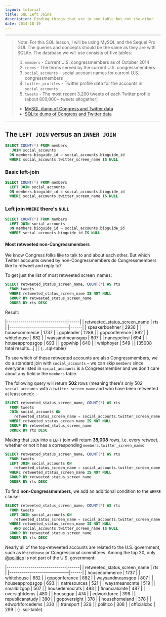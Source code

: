 ```yaml
---
layout: tutorial
title: SQL Left Joins
description: Finding things that are in one table but not the other
date: 2014-10-19
---
```



--------------

> Note: For this SQL lesson, I will be using MySQL and the Sequel Pro GUI. The queries and concepts should be the same as they are with SQLite. The database we will use consists of five tables:
> 
> 1. `members` - Current U.S. congressmembers as of October 2014
> 2. `terms` - The terms served by the current U.S. congressmembers
> 3. `social_accounts` - social account names for current U.S. congressmembers
> 4. `twitter_profiles` - Twitter profile data for the accounts in `social_accounts`
> 5. `tweets` - The most recent 3,200 tweets of each Twitter profile (about 800,000+ tweets altogether)
> 
> - [MySQL dump of Congress and Twitter data](http://stash.padjo.org/dumps/sql/congress_twitter.sql.zip)
> - [SQLite dump of Congress and Twitter data](http://stash.padjo.org/dumps/sql/congress_twitter.sqlite.zip)

---------------



## The `LEFT JOIN` versus an `INNER JOIN`



~~~sql
SELECT COUNT(*) FROM members
   JOIN social_accounts
  ON members.bioguide_id = social_accounts.bioguide_id
  WHERE social_accounts.twitter_screen_name IS NULL
~~~





### Basic left-join

~~~sql
SELECT COUNT(*) FROM members
  LEFT JOIN social_accounts
  ON members.bioguide_id = social_accounts.bioguide_id
  WHERE social_accounts.twitter_screen_name IS NULL
~~~

### Left join `WHERE` there's `NULL`

~~~sql
SELECT COUNT(*) FROM members
  LEFT JOIN social_accounts
  ON members.bioguide_id = social_accounts.bioguide_id
  WHERE social_accounts.bioguide_id IS NULL
~~~





#### Most retweeted non-Congressmembers

We know Congress folks like to talk to and about each other. But which Twitter accounts owned by non-Congressmembers do Congressmembers like to retweet and reply to?


To get just the list of most retweeted screen_names:

~~~sql
SELECT retweeted_status_screen_name, COUNT(*) AS rts 
  FROM tweets    
  WHERE retweeted_status_screen_name IS NOT NULL
  GROUP BY retweeted_status_screen_name
  ORDER BY rts DESC
~~~

Result:

|------------------------------|------|
| retweeted_status_screen_name | rts  |
|------------------------------|------|
| speakerboehner               | 2936 |
| housecommerce                | 1737 |
| gopleader                    | 1288 |
| gopconference                |  882 |
| whitehouse                   |  882 |
| waysandmeansgop              |  807 |
| nancypelosi                  |  694 |
| houseappropsgop              |  693 |
| gopwhip                      |  640 |
| whiphoyer                    |  549 |
| [35008 total results...]     |      |
{: .sql-table}


To see which of these retweeted accounts are also Congressmembers, we do a standard join with `social_accounts` &ndash; we can skip `members` since everyone listed in `social_accounts` is a Congressmember and we don't care about any field in the `members` table.

The following query will return __502__ rows (meaning there's only 502 `social_accounts` with a `twitter_screen_name` and who have been retweeted at least once):

~~~sql
SELECT retweeted_status_screen_name, COUNT(*) AS rts 
  FROM tweets
  JOIN social_accounts ON
    retweeted_status_screen_name = social_accounts.twitter_screen_name 
  WHERE retweeted_status_screen_name IS NOT NULL
  GROUP BY retweeted_status_screen_name
  ORDER BY rts DESC
~~~


Making that `JOIN` into a `LEFT` join will return __35,008__ rows, i.e. every retweet, whether or not it has a corresponding `members.twitter_screen_name`:

~~~sql
SELECT retweeted_status_screen_name, COUNT(*) AS rts 
  FROM tweets
  LEFT JOIN social_accounts ON
    retweeted_status_screen_name = social_accounts.twitter_screen_name 
  WHERE retweeted_status_screen_name IS NOT NULL
  GROUP BY retweeted_status_screen_name
  ORDER BY rts DESC
~~~

To find __non-Congressmembers__, we add an additional condition to the `WHERE` clause:

~~~sql
SELECT retweeted_status_screen_name, COUNT(*) AS rts 
  FROM tweets
  LEFT JOIN social_accounts ON
    retweeted_status_screen_name = social_accounts.twitter_screen_name 
  WHERE retweeted_status_screen_name IS NOT NULL
    AND social_accounts.twitter_screen_name IS NULL
  GROUP BY retweeted_status_screen_name
  ORDER BY rts DESC
~~~

Nearly all of the top-retweeted accounts are related to the U.S. government, such as `WhiteHouse` or Congressional committees. Among the top 20, only [@politico](//twitter.com/politico) is not part of the U.S. government:

|------------------------------|------|
| retweeted_status_screen_name | rts  |
|------------------------------|------|
| housecommerce                | 1737 |
| whitehouse                   |  882 |
| gopconference                |  882 |
| waysandmeansgop              |  807 |
| houseappropsgop              |  693 |
| natresources                 |  521 |
| waysmeanscmte                |  519 |
| smallbizgop                  |  507 |
| housedemocrats               |  493 |
| financialcmte                |  487 |
| oversightdems                |  480 |
| housegop                     |  474 |
| edworkforce                  |  398 |
| republicanstudy              |  380 |
| gopoversight                 |  378 |
| househomeland                |  378 |
| edworkforcedems              |  330 |
| transport                    |  326 |
| politico                     |  308 |
| officialcbc                  |  299 |
{: .sql-table}



